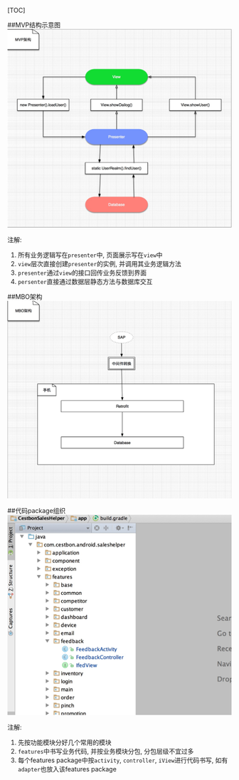
[TOC]

##MVP结构示意图
![](/media/14695020872174.jpg)

注解:
1. 所有业务逻辑写在`presenter`中, 页面展示写在`view`中
2. `view`层次直接创建`presenter`的实例, 并调用其业务逻辑方法
3. `presenter`通过`view`的接口回传业务反馈到界面
4. `persenter`直接通过数据层静态方法与数据库交互


##MBO架构
![](/media/14695021005665.jpg)


##代码package组织
![](/media/14695027579001.jpg)

注解:
1. 先按功能模块分好几个常用的模块
2. `features`中书写业务代码, 并按业务模块分包, 分包层级不宜过多
3. 每个features package中按`activity`, `controller`, `iView`进行代码书写, 如有`adapter`也放入该features package

